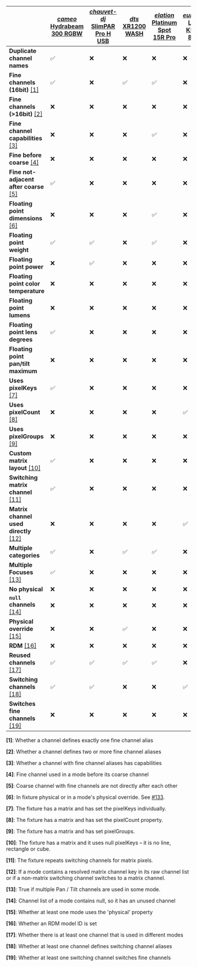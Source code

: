 | | [*cameo* Hydrabeam 300 RGBW](https://github.com/FloEdelmann/open-fixture-library/blob/master/fixtures/cameo/hydrabeam-300-rgbw.json) | [*chauvet-dj* SlimPAR Pro H USB](https://github.com/FloEdelmann/open-fixture-library/blob/master/fixtures/chauvet-dj/slimpar-pro-h-usb.json) | [*dts* XR1200 WASH](https://github.com/FloEdelmann/open-fixture-library/blob/master/fixtures/dts/xr1200-wash.json) | [*elation* Platinum Spot 15R Pro](https://github.com/FloEdelmann/open-fixture-library/blob/master/fixtures/elation/platinum-spot-15r-pro.json) | [*eurolite* LED KLS-801](https://github.com/FloEdelmann/open-fixture-library/blob/master/fixtures/eurolite/led-kls-801.json) | [*generic* RGBW Fader](https://github.com/FloEdelmann/open-fixture-library/blob/master/fixtures/generic/rgbw-fader.json) | [*jb-systems* Twin Effect Laser](https://github.com/FloEdelmann/open-fixture-library/blob/master/fixtures/jb-systems/twin-effect-laser.json) | [*martin* MAC Viper Performance](https://github.com/FloEdelmann/open-fixture-library/blob/master/fixtures/martin/mac-viper-performance.json) | [*showtec* Horizon 8](https://github.com/FloEdelmann/open-fixture-library/blob/master/fixtures/showtec/horizon-8.json)
|-|-|-|-|-|-|-|-|-|-
**Duplicate channel names** | ✅ | ❌ | ❌ | ❌ | ❌ | ❌ | ✅ | ✅ | ❌
**Fine channels (16bit)** [[1]](#user-content-footnote-1) | ✅ | ❌ | ✅ | ✅ | ❌ | ❌ | ❌ | ✅ | ✅
**Fine channels (>16bit)** [[2]](#user-content-footnote-2) | ❌ | ❌ | ❌ | ❌ | ❌ | ✅ | ❌ | ❌ | ❌
**Fine channel capabilities** [[3]](#user-content-footnote-3) | ❌ | ❌ | ❌ | ✅ | ❌ | ❌ | ❌ | ✅ | ❌
**Fine before coarse** [[4]](#user-content-footnote-4) | ❌ | ❌ | ❌ | ❌ | ❌ | ❌ | ❌ | ❌ | ❌
**Fine not-adjacent after coarse** [[5]](#user-content-footnote-5) | ✅ | ❌ | ❌ | ❌ | ❌ | ❌ | ❌ | ❌ | ❌
**Floating point dimensions** [[6]](#user-content-footnote-6) | ❌ | ❌ | ❌ | ✅ | ❌ | ❌ | ❌ | ❌ | ❌
**Floating point weight** | ✅ | ✅ | ❌ | ✅ | ❌ | ❌ | ✅ | ✅ | ❌
**Floating point power** | ❌ | ✅ | ❌ | ❌ | ❌ | ❌ | ❌ | ❌ | ❌
**Floating point color temperature** | ❌ | ❌ | ❌ | ❌ | ❌ | ❌ | ❌ | ❌ | ❌
**Floating point lumens** | ❌ | ❌ | ❌ | ❌ | ❌ | ❌ | ❌ | ❌ | ❌
**Floating point lens degrees** | ✅ | ❌ | ❌ | ❌ | ❌ | ❌ | ❌ | ❌ | ❌
**Floating point pan/tilt maximum** | ❌ | ❌ | ❌ | ❌ | ❌ | ❌ | ❌ | ❌ | ❌
**Uses pixelKeys** [[7]](#user-content-footnote-7) | ✅ | ❌ | ❌ | ❌ | ❌ | ❌ | ❌ | ❌ | ✅
**Uses pixelCount** [[8]](#user-content-footnote-8) | ❌ | ❌ | ❌ | ❌ | ✅ | ❌ | ❌ | ❌ | ❌
**Uses pixelGroups** [[9]](#user-content-footnote-9) | ❌ | ❌ | ❌ | ❌ | ❌ | ❌ | ❌ | ❌ | ✅
**Custom matrix layout** [[10]](#user-content-footnote-10) | ✅ | ❌ | ❌ | ❌ | ❌ | ❌ | ❌ | ❌ | ❌
**Switching matrix channel** [[11]](#user-content-footnote-11) | ✅ | ❌ | ❌ | ❌ | ❌ | ❌ | ❌ | ❌ | ❌
**Matrix channel used directly** [[12]](#user-content-footnote-12) | ❌ | ❌ | ❌ | ❌ | ✅ | ❌ | ❌ | ❌ | ❌
**Multiple categories** | ✅ | ❌ | ✅ | ✅ | ❌ | ❌ | ✅ | ✅ | ✅
**Multiple Focuses** [[13]](#user-content-footnote-13) | ✅ | ❌ | ❌ | ❌ | ❌ | ❌ | ❌ | ❌ | ❌
**No physical** | ❌ | ❌ | ❌ | ❌ | ❌ | ✅ | ❌ | ❌ | ❌
**`null` channels** [[14]](#user-content-footnote-14) | ❌ | ❌ | ❌ | ❌ | ❌ | ❌ | ✅ | ❌ | ❌
**Physical override** [[15]](#user-content-footnote-15) | ❌ | ❌ | ✅ | ❌ | ❌ | ❌ | ❌ | ❌ | ❌
**RDM** [[16]](#user-content-footnote-16) | ❌ | ❌ | ❌ | ❌ | ❌ | ❌ | ❌ | ✅ | ❌
**Reused channels** [[17]](#user-content-footnote-17) | ✅ | ✅ | ✅ | ✅ | ❌ | ✅ | ✅ | ✅ | ✅
**Switching channels** [[18]](#user-content-footnote-18) | ✅ | ✅ | ❌ | ❌ | ✅ | ❌ | ✅ | ✅ | ✅
**Switches fine channels** [[19]](#user-content-footnote-19) | ❌ | ❌ | ❌ | ❌ | ❌ | ❌ | ❌ | ✅ | ✅

**<a id="user-content-footnote-1">[1]</a>**: Whether a channel defines exactly one fine channel alias

**<a id="user-content-footnote-2">[2]</a>**: Whether a channel defines two or more fine channel aliases

**<a id="user-content-footnote-3">[3]</a>**: Whether a channel with fine channel aliases has capabilities

**<a id="user-content-footnote-4">[4]</a>**: Fine channel used in a mode before its coarse channel

**<a id="user-content-footnote-5">[5]</a>**: Coarse channel with fine channels are not directly after each other

**<a id="user-content-footnote-6">[6]</a>**: In fixture physical or in a mode's physical override. See [#133](https://github.com/FloEdelmann/open-fixture-library/issues/133).

**<a id="user-content-footnote-7">[7]</a>**: The fixture has a matrix and has set the pixelKeys individually.

**<a id="user-content-footnote-8">[8]</a>**: The fixture has a matrix and has set the pixelCount property.

**<a id="user-content-footnote-9">[9]</a>**: The fixture has a matrix and has set pixelGroups.

**<a id="user-content-footnote-10">[10]</a>**: The fixture has a matrix and it uses null pixelKeys – it is no line, rectangle or cube.

**<a id="user-content-footnote-11">[11]</a>**: The fixture repeats switching channels for matrix pixels.

**<a id="user-content-footnote-12">[12]</a>**: If a mode contains a resolved matrix channel key in its raw channel list or if a non-matrix switching channel switches to a matrix channel.

**<a id="user-content-footnote-13">[13]</a>**: True if multiple Pan / Tilt channels are used in some mode.

**<a id="user-content-footnote-14">[14]</a>**: Channel list of a mode contains null, so it has an unused channel

**<a id="user-content-footnote-15">[15]</a>**: Whether at least one mode uses the 'physical' property

**<a id="user-content-footnote-16">[16]</a>**: Whether an RDM model ID is set

**<a id="user-content-footnote-17">[17]</a>**: Whether there is at least one channel that is used in different modes

**<a id="user-content-footnote-18">[18]</a>**: Whether at least one channel defines switching channel aliases

**<a id="user-content-footnote-19">[19]</a>**: Whether at least one switching channel switches fine channels
